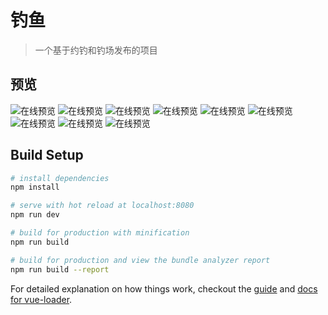 # 钓鱼

> 一个基于约钓和钓场发布的项目

## 预览
![在线预览](https://github.com/oh-know/vue-yulejia/blob/master/preview/qrcode.png)
![在线预览](https://github.com/oh-know/vue-yulejia/blob/master/preview/1.png)
![在线预览](https://github.com/oh-know/vue-yulejia/blob/master/preview/2.png)
![在线预览](https://github.com/oh-know/vue-yulejia/blob/master/preview/3.png)
![在线预览](https://github.com/oh-know/vue-yulejia/blob/master/preview/4.png)
![在线预览](https://github.com/oh-know/vue-yulejia/blob/master/preview/5.png)
![在线预览](https://github.com/oh-know/vue-yulejia/blob/master/preview/6.png)
![在线预览](https://github.com/oh-know/vue-yulejia/blob/master/preview/7.png)
![在线预览](https://github.com/oh-know/vue-yulejia/blob/master/preview/8.png)
## Build Setup

``` bash
# install dependencies
npm install

# serve with hot reload at localhost:8080
npm run dev

# build for production with minification
npm run build

# build for production and view the bundle analyzer report
npm run build --report
```

For detailed explanation on how things work, checkout the [guide](http://vuejs-templates.github.io/webpack/) and [docs for vue-loader](http://vuejs.github.io/vue-loader).
